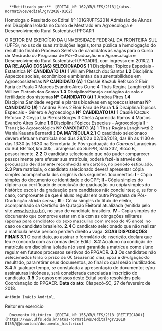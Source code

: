       **Retificado por:**  [EDITAL Nº 162/GR/UFFS/2018](/atos-normativos/edital/gr/2018-0162) 

   Homologa o Resultado do Edital Nº 101GRUFFS2018 Admissão de Alunos em Disciplina Isolada no Curso de Mestrado em Agroecologia e Desenvolvimento Rural Sustentável PPGADR  

 O REITOR EM EXERCÍCIO DA UNIVERSIDADE FEDERAL DA FRONTEIRA SUL (UFFS), no uso de suas atribuições legais, torna pública a homologação do resultado final do Processo Seletivo de candidatos às vagas para o Curso de Mestrado do Programa de Pós-Graduação em Agroecologia e Desenvolvimento Rural Sustentável (PPGADR), com ingresso em 2018.2.  **1 DA RELAÇÃO DOS(AS) SELECIONADOS**  **1.1** Disciplina: Tópicos Especiais - Estatística    Nº   **CANDIDATO (A)**      1   William Pletsch dos Santos     **1.2** Disciplina: Aspectos sociais, econômicos e ambientais da sustentabilidade em Agroecossistemas     **Nº**    **CANDIDATO (A)**      1   Cassiê Kaczuk Refosco     2   Eloir Faria de Paula     3   Marcos Evandro Aires Guine     4   Thaís Regina Langhinotti     5   William Pletsch dos Santos     **1.3** Disciplina:Manejo ecológico de solo e fertilidade dos sistemas     **Nº**    **CANDIDATO (A)**      1   Andrea Pires     **1.4** Disciplina:Sanidade vegetal e plantas bioativas em agroecossistemas     **Nº**    **CANDIDATO (A)**      1   Andrea Pires     2   Eloir Faria de Paula     **1.5** Disciplina:Tópicos Especiais - Gênero e Agroecologia     **Nº**    **CANDIDATO (A)**      1   Cassiê Kaczuk Refosco     2   Ceyça Lia Plerosi Borges     3   Cheila Aparecida Ramos     4   Marcos Evandro Aires Guine     **1.6** Disciplina:Tópicos Especiais - Agroecologia II - Transição Agroecológica     **Nº**    **CANDIDATO (A)**      1   Thaís Regina Langhinotti     2   Wania Kauana Bernardi      **2 DA MATRÍCULA**  **2.1** O candidato selecionado deverá efetuar a matrícula nos dias 28/02 a 02/03/2018, das 8h às 11:30 e das 13:30 às 16:30 na Secretaria de Pós-graduação do *Campus* Laranjeiras do Sul, BR 158, km 405, Laranjeiras do Sul-PR, Sala 232, Bloco B, pessoalmente. **2.2** O candidato selecionado que não puder comparecer pessoalmente para efetuar sua matrícula, poderá fazê-la através de procuração devidamente reconhecida em cartório, no período estipulado. **2.3** Para matrícula, o candidato selecionado deverá apresentar cópia simples acompanhada dos originais dos seguintes documentos: **I -** Cópia simples do documento de identidade e do CPF; **II -** Cópia simples do diploma ou certificado de conclusão de graduação; ou cópia simples do histórico escolar da graduação para candidatos não concluintes; e, se for o caso, comprovante de que é aluno regular em outro Programa de Pós-Graduação *stricto sensu* ; **III -** Cópia simples do título de eleitor, acompanhado da Certidão de Quitação Eleitoral atualizada (emitida pelo site www.tse.jus.br), no caso de candidato brasileiro. **IV -** Cópia simples de documento que comprove estar em dia com as obrigações militares (apenas para candidatos do sexo masculino com menos de 45 anos), no caso de candidato brasileiro. **2.4** O candidato selecionado que não realizar a matrícula nesse período perderá direito à vaga.  **3 DAS DISPOSIÇÕES FINAIS**  **3.1** O candidato, ao assinar o formulário de inscrição, declara que leu e concorda com as normas deste Edital. **3.2** Ao aluno na condição de matrícula em disciplina isolada não será garantida a matrícula como aluno regular em futuros processos seletivos do PPGADR. **3.3** Os candidatos não selecionados terão o prazo de 60 (sessenta) dias, após a divulgação do resultado, para retirar seus documentos, ao final do qual serão inutilizados. **3.4** A qualquer tempo, se constatada a apresentação de documentos e/ou assinaturas inidôneas, será considerada cancelada a inscrição do candidato. **3.5** Os casos omissos deste Edital serão resolvidos pela Coordenação do PPGADR.      **Data do ato:** Chapecó-SC, 27 de fevereiro de 2018.   
 

    Antônio Inácio Andrioli   
 Reitor em exercício 

      Documento Histórico  [EDITAL Nº 155/GR/UFFS/2018 (RETIFICADO)](https://www.uffs.edu.br/atos-normativos/edital/gr/2018-0155/@@download/documento_historico)     
      
